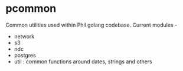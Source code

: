 # pcommon

Common utilities used within Phil golang codebase. Current modules -
 - network
 - s3 
 - ndc 
 - postgres
 - util : common functions around dates, strings and others
